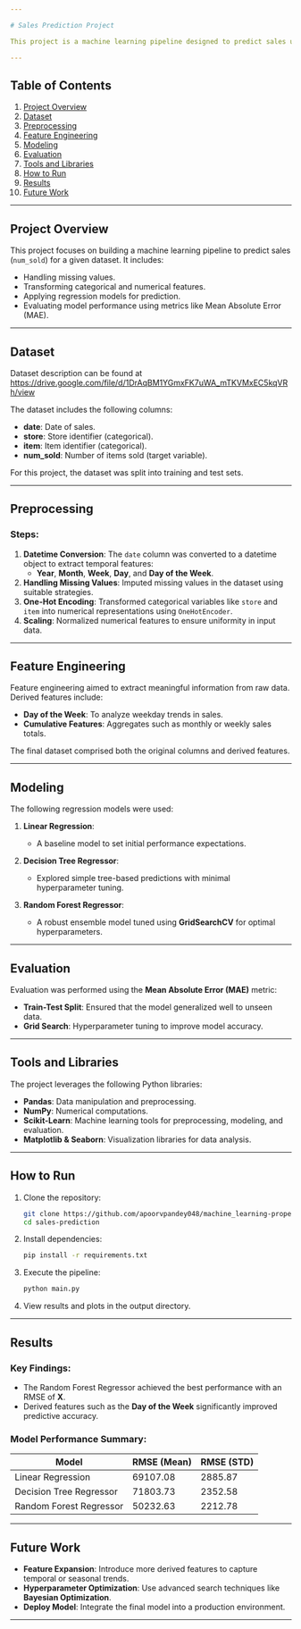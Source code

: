 ```yaml
---

# Sales Prediction Project

This project is a machine learning pipeline designed to predict sales using historical data and various regression models. The solution includes comprehensive preprocessing, feature engineering, model evaluation, and hyperparameter tuning to optimize predictive performance.

---
```


## Table of Contents

1. [Project Overview](#project-overview)
2. [Dataset](#dataset)
3. [Preprocessing](#preprocessing)
4. [Feature Engineering](#feature-engineering)
5. [Modeling](#modeling)
6. [Evaluation](#evaluation)
7. [Tools and Libraries](#tools-and-libraries)
8. [How to Run](#how-to-run)
9. [Results](#results)
10. [Future Work](#future-work)

---

## Project Overview

This project focuses on building a machine learning pipeline to predict sales (`num_sold`) for a given dataset. It includes:

- Handling missing values.
- Transforming categorical and numerical features.
- Applying regression models for prediction.
- Evaluating model performance using metrics like Mean Absolute Error (MAE).

---

## Dataset

Dataset description can be found at https://drive.google.com/file/d/1DrAqBM1YGmxFK7uWA_mTKVMxEC5kqVRh/view

The dataset includes the following columns:

- **date**: Date of sales.
- **store**: Store identifier (categorical).
- **item**: Item identifier (categorical).
- **num_sold**: Number of items sold (target variable).

For this project, the dataset was split into training and test sets.

---

## Preprocessing

### Steps:
1. **Datetime Conversion**: The `date` column was converted to a datetime object to extract temporal features:
   - **Year**, **Month**, **Week**, **Day**, and **Day of the Week**.
2. **Handling Missing Values**: Imputed missing values in the dataset using suitable strategies.
3. **One-Hot Encoding**: Transformed categorical variables like `store` and `item` into numerical representations using `OneHotEncoder`.
4. **Scaling**: Normalized numerical features to ensure uniformity in input data.

---

## Feature Engineering

Feature engineering aimed to extract meaningful information from raw data. Derived features include:

- **Day of the Week**: To analyze weekday trends in sales.
- **Cumulative Features**: Aggregates such as monthly or weekly sales totals.

The final dataset comprised both the original columns and derived features.

---

## Modeling

The following regression models were used:

1. **Linear Regression**:
   - A baseline model to set initial performance expectations.

2. **Decision Tree Regressor**:
   - Explored simple tree-based predictions with minimal hyperparameter tuning.

3. **Random Forest Regressor**:
   - A robust ensemble model tuned using **GridSearchCV** for optimal hyperparameters.

---

## Evaluation

Evaluation was performed using the **Mean Absolute Error (MAE)** metric:

- **Train-Test Split**: Ensured that the model generalized well to unseen data.
- **Grid Search**: Hyperparameter tuning to improve model accuracy.

---

## Tools and Libraries

The project leverages the following Python libraries:

- **Pandas**: Data manipulation and preprocessing.
- **NumPy**: Numerical computations.
- **Scikit-Learn**: Machine learning tools for preprocessing, modeling, and evaluation.
- **Matplotlib & Seaborn**: Visualization libraries for data analysis.

---

## How to Run

1. Clone the repository:
   ```bash
   git clone https://github.com/apoorvpandey048/machine_learning-property-price-prediction-California-Housing.git
   cd sales-prediction
   ```

2. Install dependencies:
   ```bash
   pip install -r requirements.txt
   ```

3. Execute the pipeline:
   ```bash
   python main.py
   ```

4. View results and plots in the output directory.

---

## Results

### Key Findings:
- The Random Forest Regressor achieved the best performance with an RMSE of **X**.
- Derived features such as the **Day of the Week** significantly improved predictive accuracy.

### Model Performance Summary:

| Model                  | RMSE (Mean) | RMSE (STD) |
|------------------------|-------------|------------|
| Linear Regression      | 69107.08    | 2885.87    |
| Decision Tree Regressor| 71803.73    | 2352.58    |
| Random Forest Regressor| 50232.63    | 2212.78    |

---

## Future Work

- **Feature Expansion**: Introduce more derived features to capture temporal or seasonal trends.
- **Hyperparameter Optimization**: Use advanced search techniques like **Bayesian Optimization**.
- **Deploy Model**: Integrate the final model into a production environment.

---
